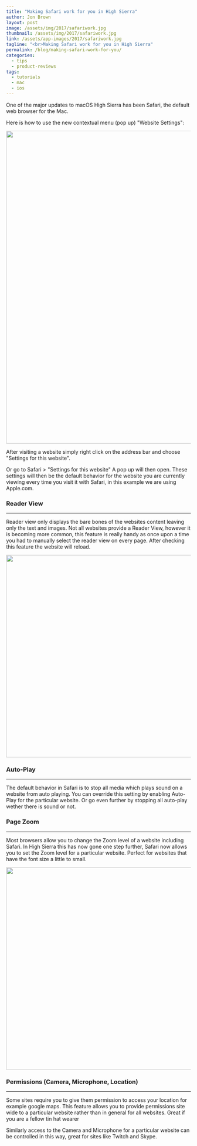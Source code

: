 ```yaml
---
title: "Making Safari work for you in High Sierra"
author: Jon Brown
layout: post
image: /assets/img/2017/safariwork.jpg
thumbnail: /assets/img/2017/safariwork.jpg
link: /assets/app-images/2017/safariwork.jpg
tagline: "<br>Making Safari work for you in High Sierra"
permalink: /blog/making-safari-work-for-you/
categories:
  - tips
  - product-reviews
tags:
  - tutorials
  - mac
  - ios
---
```

One of the major updates to macOS High Sierra has been Safari, the default web browser for the Mac.
 
Here is how to use the new contextual menu (pop up) "Website Settings":

<img src="{{ site.site_cdn }}/assets/img/blog/2017/safariwork/image001.png" class="img-fluid rounded m-2" width="850" />
 
After visiting a website simply right click on the address bar and choose "Settings for this website".
 
Or go to Safari > "Settings for this website" A pop up will then open. These settings will then be the default behavior for the website you are currently viewing every time you visit it with Safari, in this example we are using Apple.com.
 
### Reader View
---
Reader view only displays the bare bones of the websites content leaving only the text and images.
Not all websites provide a Reader View, however it is becoming more common, this feature is really handy as once upon a time you had to manually select the reader view on every page. After checking this feature the website will reload.

<img src="{{ site.site_cdn }}/assets/img/blog/2017/safariwork/image003.png" class="img-fluid rounded m-2" width="550" />
 
### Auto-Play
---
The default behavior in Safari is to stop all media which plays sound on a website from auto playing. You can override this setting by enabling Auto-Play for the particular website. Or go even further by stopping all auto-play wether there is sound or not.
 
### Page Zoom
---
Most browsers allow you to change the Zoom level of a website including Safari.
In High Sierra this has now gone one step further, Safari now allows you to set the Zoom level for a particular website. Perfect for websites that have the font size a little to small.

<img src="{{ site.site_cdn }}/assets/img/blog/2017/safariwork/image005.png" class="img-fluid rounded m-2" width="550" />

### Permissions (Camera, Microphone, Location)
---
Some sites require you to give them permission to access your location for example google maps.
This feature allows you to provide permissions site wide to a particular website rather than in general for all websites. Great if you are a fellow tin hat wearer
 
Similarly access to the Camera and Microphone for a particular website can be controlled in this way, great for sites like Twitch and Skype.
 
